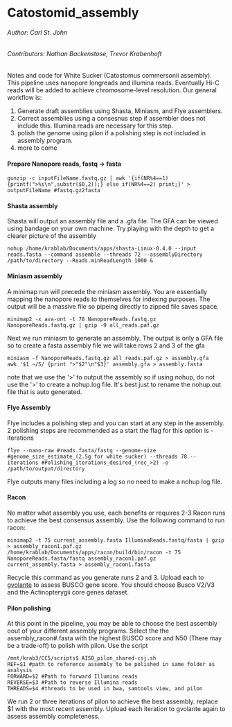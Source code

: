 # Catostomid_assembly
###### Author: Carl St. John
###### Contributors: Nathan Backenstose, Trevor Krabenhoft
Notes and code for White Sucker (Catostomus commersonii assembly). This pipeline uses nanopore longreads and illumina reads. Eventually Hi-C reads will be added to achieve 
chromosome-level resolution. Our general workflow is:
1) Generate draft assemblies using Shasta, Miniasm, and Flye assemblers. 
2) Correct assemblies using a consesnus step if assembler does not include this. Illumina reads are necessary for this step.
3) polish the genome using pilon if a polishing step is not included in assembly program. 
4) more to come

#### Prepare Nanopore reads, fastq -> fasta
```
gunzip -c inputFileName.fastq.gz | awk '{if(NR%4==1) {printf(">%s\n",substr($0,2));} else if(NR%4==2) print;}' > outputFileName #fastq.gz2fasta
```

#### Shasta assembly
Shasta will output an assembly file and a .gfa file. The GFA can be viewed using bandage on your own machine. Try playing with the depth to get a clearer picture of the assembly
```
nohup /home/krablab/Documents/apps/shasta-Linux-0.4.0 --input reads.fasta --command assemble --threads 72 --assemblyDirectory /path/to/directory --Reads.minReadLength 1000 & 
```

#### Miniasm assembly
A minimap run will precede the miniasm assembly. You are essentially mapping the nanopore reads to themselves for indexing purposes. The output will be a massive file so pipeing
directly to zipped file saves space.
```
minimap2 -x ava-ont -t 78 NanoporeReads.fastq.gz NanoporeReads.fastq.gz | gzip -9 all_reads.paf.gz
```
Next we run miniasm to generate an assembly. The output is only a GFA file so to create a fasta assembly file we will take rows 2 and 3 of the gfa
```
miniasm -f NanoporeReads.fastq.gz all_reads.paf.gz > assembly.gfa
awk '$1 ~/S/ {print ">"$2"\n"$3}' assembly.gfa > assembly.fasta
```
note that we use the '>' to output the assembly so if using nohup, do not use the '>' to create a nohup.log file. It's best just to rename the nohup.out file that is auto generated.

#### Flye Assembly

Flye includes a polishing step and you can start at any step in the assembly. 2 polishing steps are recommended as a start the flag for this option is -iterations
```
flye --nano-raw #reads.fasta/fastq --genome-size #genome_size_estimate_(2.5g for white sucker) --threads 78 --iterations #Polishing_iterations_desired_(rec_>2) -o /path/to/output/directory
```
Flye outputs many files including a log so no need to make a nohup log file. 

#### Racon

No matter what assembly you use, each benefits or requires 2-3 Racon runs to achieve the best consensus assembly. Use the following command to run racon:
```
minimap2 -t 75 current_assembly.fasta IlluminaReads.fastq/fasta | gzip > assembly_racon1.paf.gz
/home/krablab/Documents/apps/racon/build/bin/racon -t 75 NanoporeReads.fasta/fastq assembly_racon1.paf.gz current_assembly.fasta > assembly_racon1.fasta
```
Recycle this command as you generate runs 2 and 3. Upload each to [gvolante](https://gvolante.riken.jp/) to assess BUSCO gene score. You should choose Busco V2/V3 and the Actinopterygii core genes dataset.

#### Pilon polishing
At this point in the pipeline, you may be able to choose the best assembly oout of your different assembly programs. Select the the assembly_racon#.fasta with the highest BUSCO
score and N50 (There may be a trade-off) to polish with pilon. Use the script 
```
/mnt/krab3/CC5/scripts$ AISO_pilon_shared-csj.sh 
REF=$1 #path to reference assembly to be polished in same folder as analysis
FORWARD=$2 #Path to forward Illumina reads
REVERSE=$3 #Path to reverse Illumina reads
THREADS=$4 #threads to be used in bwa, samtools view, and pilon

```
We run 2 or three iterations of pilon to achieve the best assembly. replace $1 with the most recent assembly. Upload each iteration to gvolante again to assess assembly completeness.


